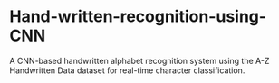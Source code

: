 # Hand-written-recognition-using-CNN
A CNN-based handwritten alphabet recognition system using the A-Z Handwritten Data dataset for real-time character classification.
